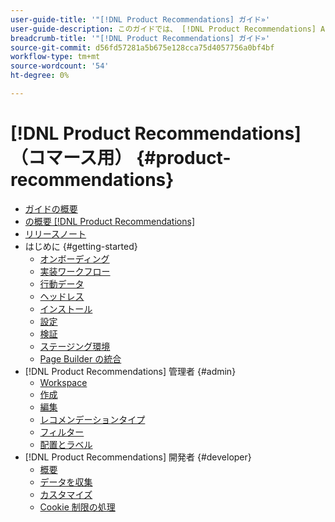 ```yaml
---
user-guide-title: '"[!DNL Product Recommendations] ガイド»'
user-guide-description: このガイドでは、 [!DNL Product Recommendations] Adobe Commerceから
breadcrumb-title: '"[!DNL Product Recommendations] ガイド»'
source-git-commit: d56fd57281a5b675e128cca75d4057756a0bf4bf
workflow-type: tm+mt
source-wordcount: '54'
ht-degree: 0%

---
```


# [!DNL Product Recommendations] （コマース用） {#product-recommendations}

- [ガイドの概要](guide-overview.md)
- [の概要 [!DNL Product Recommendations]](overview.md)
- [リリースノート](release-notes.md)
- はじめに {#getting-started}
   - [オンボーディング](onboarding.md)
   - [実装ワークフロー](implementation-workflow.md)
   - [行動データ](behavioral-data.md)
   - [ヘッドレス](headless.md)
   - [インストール](install-configure.md)
   - [設定](settings.md)
   - [検証](verify.md)
   - [ステージング環境](staging-environment.md)
   - [Page Builder の統合](page-builder.md)
- [!DNL Product Recommendations] 管理者 {#admin}
   - [Workspace](workspace.md)
   - [作成](create.md)
   - [編集](edit.md)
   - [レコメンデーションタイプ](type.md)
   - [フィルター](filters.md)
   - [配置とラベル](placement.md)
- [!DNL Product Recommendations] 開発者 {#developer}
   - [概要](development-overview.md)
   - [データを収集](events.md)
   - [カスタマイズ](customize.md)
   - [Cookie 制限の処理](setting-cookie.md)
